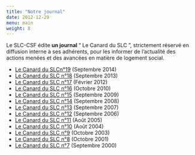 ```yaml
---
title: "Notre journal"
date: 2012-12-29
menu: main
weight: 8
---
```


Le SLC-CSF édite **un journal** “ Le Canard du SLC ”, strictement réservé en diffusion interne à ses adhérents, pour les informer de l’actualité des actions menées et des avancées en matière de logement social.

- [Le Canard du SLCn°19](http://www3.slc.asso.fr/wp-content/uploads/2012/12/CanardduSLC_19_Edito.pdf) (Septembre 2014)
- [Le Canard du SLC n°18](http://www3.slc.asso.fr/wp-content/uploads/2012/12/CanardduSLC_18_p1.pdf) (Septembre 2013)
- [Le Canard du SLC n°17](http://www3.slc.asso.fr/wp-content/uploads/2012/12/CanardduSLC_02_12-Last-P1.pdf) (Février 2012)
- [Le Canard du SLC n°16](http://www3.slc.asso.fr/jrn16.pdf) (Octobre 2010)
- [Le Canard du SLC n°15](http://www3.slc.asso.fr/jrn15.pdf) (Septembre 2009)
- [Le Canard du SLC n°14](http://www3.slc.asso.fr/jrn14.pdf) (Septembre 2008)
- [Le Canard du SLC n°13](http://www3.slc.asso.fr/jrn13.pdf) (Septembre 2007)
- [Le Canard du SLC n°12](http://www3.slc.asso.fr/jrn12.pdf) (Septembre 2006)
- [Le Canard du SLC n°11](http://www3.slc.asso.fr/jrn11.pdf) (Août 2005)
- [Le Canard du SLC n°10](http://www3.slc.asso.fr/jrn10.pdf) (Août 2004)
- [Le Canard du SLC n°9](http://www3.slc.asso.fr/jrn9.pdf) (Octobre 2003)
- [Le Canard du SLC n°8](http://www3.slc.asso.fr/jrn8.pdf) (Octobre 2001)
- [Le Canard du SLC n°7](http://www3.slc.asso.fr/jrn7.pdf) (Septembre 2000)
